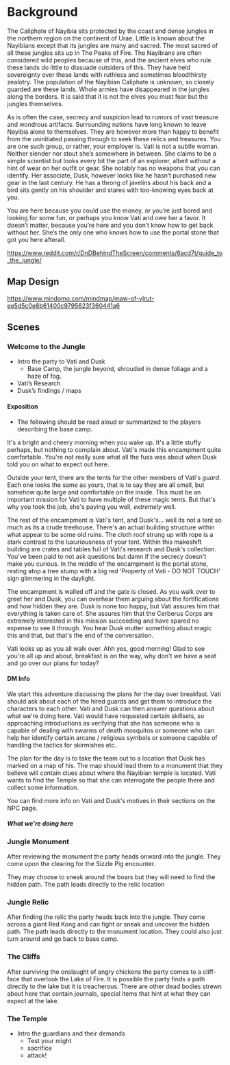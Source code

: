 # Background
The Caliphate of Nayibia sits protected by the coast and dense jungles in the northern region on the continent of Urae. Little is known about the Nayibians except that its jungles are many and sacred. The most sacred of all these jungles sits up in The Peaks of Fire. The Nayibians are often considered wild peoples because of this, and the ancient elves who rule these lands do little to dissuade outsiders of this. They have held sovereignty over these lands with ruthless and sometimes bloodthirsty zealotry. The population of the Nayibian Caliphate is unknown, so closely guarded are these lands. Whole armies have disappeared in the jungles along the borders. It is said that it is not the elves you must fear but the jungles themselves.

As is often the case, secrecy and suspicion lead to rumors of vast treasure and wondrous artifacts. Surrounding nations have long known to leave Nayibia alone to themselves. They are however more than happy to benefit from the uninitiated passing through to seek these relics and treasures. You are one such group, or rather, your employer is. Vati is not a subtle woman. Neither slender nor stout she’s somewhere in between. She claims to be a simple scientist but looks every bit the part of an explorer, albeit without a hint of wear on her outfit or gear. She notably has no weapons that you can identify. Her associate, Dusk, however looks like he hasn’t purchased new gear in the last century. He has a throng of javelins about his back and a bird sits gently on his shoulder and stares with too-knowing eyes back at you.

You are here because you could use the money, or you’re just bored and looking for some fun, or perhaps you know Vati and owe her a favor. It doesn’t matter, because you’re here and you don’t know how to get back without her. She’s the only one who knows how to use the portal stone that got you here afterall.

https://www.reddit.com/r/DnDBehindTheScreen/comments/6acd7t/guide_to_the_jungle/

## Map Design

https://www.mindomo.com/mindmap/maw-of-ylrut-ee5d5c0e8b61400c9795623f360441a6

## Scenes
### Welcome to the Jungle
- Intro the party to Vati and Dusk
  - Base Camp, the jungle beyond, shrouded in dense foliage and a haze of fog.
- Vati’s Research
- Dusk’s findings / maps

#### Exposition

- The following should be read aloud or summarized to the players describing the base camp.

It's a bright and cheery morning when you wake up. It's a little stuffy perhaps, but nothing to complain about. Vati's made this encampment quite comfortable. You're not really sure what all the fuss was about when Dusk told you on what to expect out here.

Outside your tent, there are the tents for the other members of Vati's _guard_. Each one looks the same as yours, that is to say they are all small, but somehow quite large and comfortable on the inside. This must be an important mission for Vati to have multiple of these magic tents. But that's why you took the job, she's paying you well, _extremely_ well.

The rest of the encampment is Vati's tent, and Dusk's... well its not a tent so much as its a crude treehouse. There's an actual building structure within what appear to be some old ruins. The cloth roof strung up with rope is a stark contrast to the luxuriousness of your tent. Within this makeshift building are crates and tables full of Vati's research and Dusk's collection. You've been paid to not ask questions but damn if the secrecy doesn't make you curious. In the middle of the encampment is the portal stone, resting atop a tree stump with a big red 'Property of Vati - DO NOT TOUCH' sign glimmering in the daylight.

The encampment is walled off and the gate is closed. As you walk over to greet her and Dusk, you can overhear them arguing about the fortifications and how hidden they are. Dusk is none too happy, but Vati assures him that everything is taken care of. She assures him that the Cerberus Corps are extremely interested in this mission succeeding and have spared no expense to see it through. You hear Dusk mutter something about magic this and that, but that's the end of the conversation.

Vati looks up as you all walk over. Ahh yes, good morning! Glad to see you're all up and about, breakfast is on the way, why don't we have a seat and go over our plans for today?

#### DM Info
We start this adventure discussing the plans for the day over breakfast. Vati should ask about each of the hired guards and get them to introduce the characters to each other. Vati and Dusk can then answer questions about what we're doing here. Vati would have requested certain skillsets, so approaching introductions as verifying that she has someone who is capable of dealing with swarms of death mosquitos or someone who can help her identify certain arcane / religious symbols or someone capable of handling the tactics for skirmishes etc.  

The plan for the day is to take the team out to a location that Dusk has marked on a map of his. The map should lead them to a monument that they believe will contain clues about where the Nayibian temple is located. Vati wants to find the Temple so that she can interrogate the people there and collect some information.

You can find more info on Vati and Dusk's motives in their sections on the NPC page.

##### What we're doing here

### Jungle Monument
After reviewing the monument the party heads onward into the jungle. They come upon the clearing for the Sizzle Pig encounter.

They may choose to sneak around the boars but they will need to find the hidden path. The path leads directly to the relic location

### Jungle Relic
After finding the relic the party heads back into the jungle. They come across a giant Red Kong and can fight or sneak and uncover the hidden path. The path leads directly to the monument location. They could also just turn around and go back to base camp.

### The Cliffs
After surviving the onslaught of angry chickens the party comes to a cliff-face that overlook the Lake of Fire. It is possible the party finds a path directly to the lake but it is treacherous. There are other dead bodies strewn about here that contain journals, special items that hint at what they can expect at the lake.

### The Temple
- Intro the guardians and their demands
  - Test your might
  - sacrifice
  - attack!
